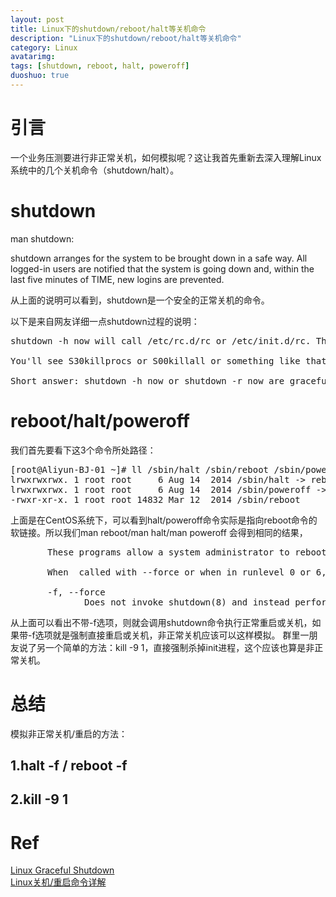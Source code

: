 ```yaml
---
layout: post
title: Linux下的shutdown/reboot/halt等关机命令
description: "Linux下的shutdown/reboot/halt等关机命令"
category: Linux
avatarimg:
tags: [shutdown, reboot, halt, poweroff]
duoshuo: true
---
```


# 引言
一个业务压测要进行非正常关机，如何模拟呢？这让我首先重新去深入理解Linux系统中的几个关机命令（shutdown/halt）。

# shutdown
man shutdown:
> 
shutdown  arranges for the system to be brought down in a safe way.  All logged-in users are
notified that the system is going down and, within the last five minutes of TIME, new logins
are prevented.

从上面的说明可以看到，shutdown是一个安全的正常关机的命令。

以下是来自网友详细一点shutdown过程的说明：

<pre>
shutdown -h now will call /etc/rc.d/rc or /etc/init.d/rc. The rc script will call the kill scripts for the new runlevel (0 for -h, 6 for -r), followed by any start scripts.

You'll see S30killprocs or S00killall or something like that depending on your distro. This comes after all the kill scripts have been called to attempt to stop each service gracefully in turn. It will try kill -15 first, followed by kill -9.

Short answer: shutdown -h now or shutdown -r now are graceful. 
</pre>

# reboot/halt/poweroff
我们首先要看下这3个命令所处路径：

<pre>
[root@Aliyun-BJ-01 ~]# ll /sbin/halt /sbin/reboot /sbin/poweroff
lrwxrwxrwx. 1 root root     6 Aug 14  2014 /sbin/halt -> reboot
lrwxrwxrwx. 1 root root     6 Aug 14  2014 /sbin/poweroff -> reboot
-rwxr-xr-x. 1 root root 14832 Mar 12  2014 /sbin/reboot
</pre>

上面是在CentOS系统下，可以看到halt/poweroff命令实际是指向reboot命令的软链接。所以我们man reboot/man halt/man poweroff
会得到相同的结果，

<pre>
       These programs allow a system administrator to reboot, halt or poweroff the system.

       When  called with --force or when in runlevel 0 or 6, this tool invokes the reboot(2) system call itself and directly reboots the system.  Otherwise this simply invokes the shutdown(8) tool with the appropriate arguments.

       -f, --force
              Does not invoke shutdown(8) and instead performs the actual action you would expect from the name.
</pre>

从上面可以看出不带-f选项，则就会调用shutdown命令执行正常重启或关机，如果带-f选项就是强制直接重启或关机，非正常关机应该可以这样模拟。
群里一朋友说了另一个简单的方法：kill -9 1，直接强制杀掉init进程，这个应该也算是非正常关机。


# 总结
模拟非正常关机/重启的方法：
## 1.halt -f / reboot -f
## 2.kill -9 1

# Ref
[Linux Graceful Shutdown](http://serverfault.com/questions/327758/linux-graceful-shutdown)  
[Linux关机/重启命令详解](https://linux.cn/blog-15563-5833.html)  


